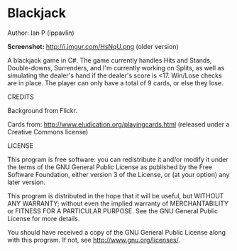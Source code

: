 Blackjack
================

Author: Ian P (ippavlin)

**Screenshot:** http://i.imgur.com/HsNqU.png (older version)

A blackjack game in C#. The game currently handles Hits and Stands,
Double-downs, Surrenders, and I'm currently working on Splits, as well
as simulating the dealer's hand if the dealer's score is <17. Win/Lose
checks are in place. The player can only have a total of 9 cards, or
else they lose.

CREDITS

Background from Flickr.

Cards from: http://www.eludication.org/playingcards.html (released under a
Creative Commons license)

LICENSE

This program is free software: you can redistribute it and/or modify
it under the terms of the GNU General Public License as published by
the Free Software Foundation, either version 3 of the License, or
(at your option) any later version.

This program is distributed in the hope that it will be useful,
but WITHOUT ANY WARRANTY; without even the implied warranty of
MERCHANTABILITY or FITNESS FOR A PARTICULAR PURPOSE.  See the
GNU General Public License for more details.

You should have received a copy of the GNU General Public License
along with this program.  If not, see <http://www.gnu.org/licenses/>.
